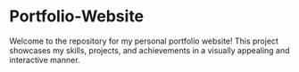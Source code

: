 # Portfolio-Website
Welcome to the repository for my personal portfolio website! This project showcases my skills, projects, and achievements in a visually appealing and interactive manner.
